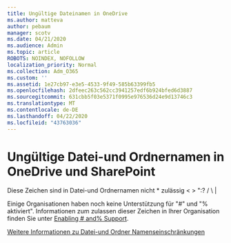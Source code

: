 ```yaml
---
title: Ungültige Dateinamen in OneDrive
ms.author: matteva
author: pebaum
manager: scotv
ms.date: 04/21/2020
ms.audience: Admin
ms.topic: article
ROBOTS: NOINDEX, NOFOLLOW
localization_priority: Normal
ms.collection: Adm_O365
ms.custom: ''
ms.assetid: 1e27cb97-e3e5-4533-9f49-585b63399fb5
ms.openlocfilehash: 2dfeec263c562cc3941257edf6b924bfed6d3887
ms.sourcegitcommit: 631cbb5f03e5371f0995e976536d24e9d13746c3
ms.translationtype: MT
ms.contentlocale: de-DE
ms.lasthandoff: 04/22/2020
ms.locfileid: "43763036"
---
```

# <a name="invalid-file-and-folder-names-in-onedrive-and-sharepoint"></a>Ungültige Datei-und Ordnernamen in OneDrive und SharePoint

Diese Zeichen sind in Datei-und Ordnernamen nicht \* zulässig \< \> ":? / \ | 
  
Einige Organisationen haben noch keine Unterstützung für "#" und "% aktiviert". Informationen zum zulassen dieser Zeichen in Ihrer Organisation finden Sie unter [Enabling # and% Support](https://go.microsoft.com/fwlink/?linkid=862611). 
  
[Weitere Informationen zu Datei-und Ordner Namenseinschränkungen](https://go.microsoft.com/fwlink/?linkid=866430)
  

